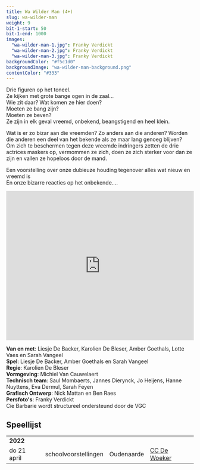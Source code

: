 ```yaml
---
title: Wa Wilder Man (4+)
slug: wa-wilder-man
weight: 9
bit-1-start: 50
bit-1-end: 1000
images:
  "wa-wilder-man-1.jpg": Franky Verdickt
  "wa-wilder-man-2.jpg": Franky Verdickt
  "wa-wilder-man-3.jpg": Franky Verdickt
backgroundColor: "#f5c1d0"
backgroundImage: "wa-wilder-man-background.png"
contentColor: "#333"
---
```


<style>

  @media (min-width: 666px) {
    #background-bit-1 {
      width: 100%;
      height: 884px;
      position: absolute;
      top: 0;
      background: url(/img/wa-wilder-man-bit-1.png) no-repeat bottom right;
    }
  }
</style>

Drie figuren op het toneel.<br>
Ze kijken met grote bange ogen in de zaal...<br>
Wie zit daar? Wat komen ze hier doen? <br>
Moeten ze bang zijn?<br>
Moeten ze beven? <br>
Ze zijn in elk geval vreemd, onbekend, beangstigend en heel klein.<br>

Wat is er zo bizar aan die vreemden? Zo anders aan die anderen? Worden die anderen een deel van het bekende als ze maar lang genoeg blijven?<br>
Om zich te beschermen tegen deze vreemde indringers zetten de drie actrices maskers op, vermommen ze zich, doen ze zich sterker voor dan ze zijn en vallen ze hopeloos door de mand. <br>

Een voorstelling over onze dubieuze houding tegenover alles wat nieuw en vreemd is <br>
En onze bizarre reacties op het onbekende....<br>

<iframe src="https://player.vimeo.com/video/162378954?title=0&byline=0&portrait=0" width="100%" height="400" frameborder="0" webkitallowfullscreen mozallowfullscreen allowfullscreen></iframe>

**Van en met**: Liesje De Backer, Karolien De Bleser, Amber Goethals, Lotte Vaes en Sarah Vangeel<br>
**Spel**: Liesje De Backer, Amber Goethals en Sarah Vangeel <br>
**Regie**: Karolien De Bleser<br>
**Vormgeving**: Michiel Van Cauwelaert<br>
**Technisch team**: Saul Mombaerts, Jannes Dierynck, Jo Heijens, Hanne Nuyttens, Eva Dermul, Sarah Feyen<br>
**Grafisch Ontwerp**: Nick Mattan en Ben Raes <br>
**Persfoto's**: Franky Verdickt <br>
Cie Barbarie wordt structureel ondersteund door de VGC

## Speellijst

<div class="table-responsive">
<table class="speellijst">

<tr><td colspan="5"><strong>2022</strong></td></tr>

<tr><td>do 21 april</td><td>schoolvoorstellingen</td><td>Oudenaarde</td><td><a href="https://www.oudenaarde.be/nl/de-woeker">CC De Woeker </td></tr>

</table>
</div>
